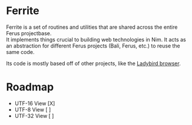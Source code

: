 # Ferrite
Ferrite is a set of routines and utilities that are shared across the entire Ferus projectbase. \
It implements things crucial to building web technologies in Nim.
It acts as an abstraction for different Ferus projects (Bali, Ferus, etc.) to reuse the same code.

Its code is mostly based off of other projects, like the [Ladybird browser](https://ladybird.org).

# Roadmap
- UTF-16 View [X]
- UTF-8 View [ ]
- UTF-32 View [ ]
